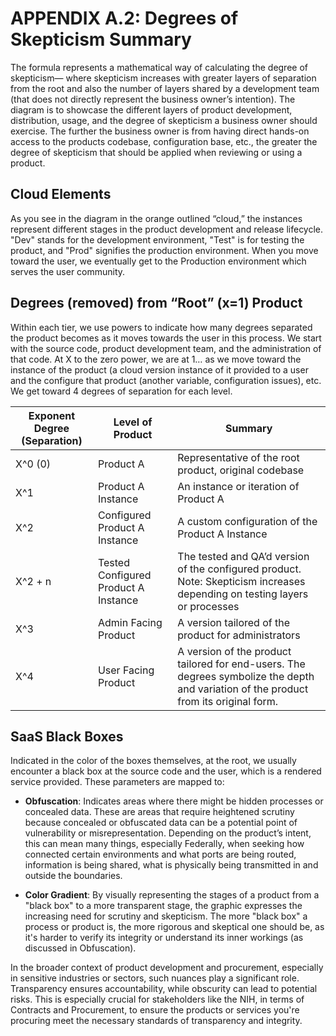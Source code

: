 
# APPENDIX A.2: Degrees of Skepticism Summary

The formula represents a mathematical way of calculating the degree of skepticism—
where skepticism increases with greater layers of separation from the root and also the
number of layers shared by a development team (that does not directly represent the
business owner’s intention). The diagram is to showcase the different layers of product
development, distribution, usage, and the degree of skepticism a business owner should
exercise. The further the business owner is from having direct hands-on access to the
products codebase, configuration base, etc., the greater the degree of skepticism that
should be applied when reviewing or using a product.

## Cloud Elements

As you see in the diagram in the orange outlined “cloud,” the instances represent
different stages in the product development and release lifecycle. "Dev" stands for the
development environment, "Test" is for testing the product, and "Prod" signifies the
production environment. When you move toward the user, we eventually get to the
Production environment which serves the user community.

## Degrees (removed) from “Root” (x=1) Product

Within each tier, we use powers to indicate how many degrees separated the product
becomes as it moves towards the user in this process. We start with the source code,
product development team, and the administration of that code. At X to the zero power,
we are at 1… as we move toward the instance of the product (a cloud version instance
of it provided to a user and the configure that product (another variable, configuration
issues), etc. We get toward 4 degrees of separation for each level.

| Exponent Degree (Separation) | Level of Product           | Summary |
|------------------------------|----------------------------|---------|
| X^0 (0)                      | Product A                  | Representative of the root product, original codebase |
| X^1                          | Product A Instance         | An instance or iteration of Product A |
| X^2                          | Configured Product A Instance | A custom configuration of the Product A Instance |
| X^2 + n                      | Tested Configured Product A Instance | The tested and QA’d version of the configured product. Note: Skepticism increases depending on testing layers or processes |
| X^3                          | Admin Facing Product       | A version tailored of the product for administrators |
| X^4                          | User Facing Product        | A version of the product tailored for end-users. The degrees symbolize the depth and variation of the product from its original form. |

## SaaS Black Boxes

Indicated in the color of the boxes themselves, at the root, we usually encounter a black
box at the source code and the user, which is a rendered service provided. These
parameters are mapped to:

- **Obfuscation**: Indicates areas where there might be hidden processes or
concealed data. These are areas that require heightened scrutiny because
concealed or obfuscated data can be a potential point of vulnerability or
misrepresentation. Depending on the product’s intent, this can mean many
things, especially Federally, when seeking how connected certain environments
and what ports are being routed, information is being shared, what is physically
being transmitted in and outside the boundaries.

- **Color Gradient**: By visually representing the stages of a product from a "black
box" to a more transparent stage, the graphic expresses the increasing need for
scrutiny and skepticism. The more "black box" a process or product is, the more
rigorous and skeptical one should be, as it's harder to verify its integrity or
understand its inner workings (as discussed in Obfuscation).

In the broader context of product development and procurement, especially in sensitive
industries or sectors, such nuances play a significant role. Transparency ensures
accountability, while obscurity can lead to potential risks. This is especially crucial for
stakeholders like the NIH, in terms of Contracts and Procurement, to ensure the
products or services you're procuring meet the necessary standards of transparency and
integrity.
